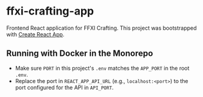 # ffxi-crafting-app

Frontend React application for FFXI Crafting.
This project was bootstrapped with [Create React App](https://github.com/facebook/create-react-app).

## Running with Docker in the Monorepo

-   Make sure `PORT` in this project's `.env` matches the `APP_PORT` in the root `.env`.
-   Replace the port in `REACT_APP_API_URL` (e.g., `localhost:<port>`) to the port configured for the API in `API_PORT`.
